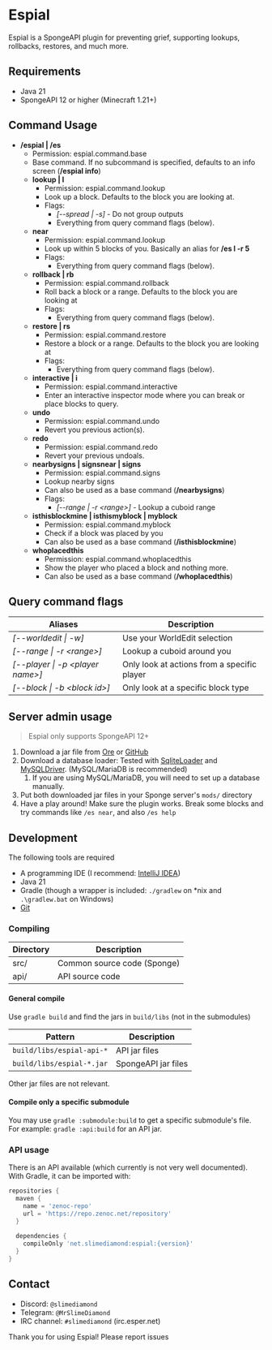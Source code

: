 # Espial
Espial is a SpongeAPI plugin for preventing grief, supporting lookups, rollbacks, restores, and much more.

## Requirements
* Java 21
* SpongeAPI 12 or higher (Minecraft 1.21+)

## Command Usage
* **/espial | /es**
  * Permission: espial.command.base
  * Base command. If no subcommand is specified, defaults to an info screen (**/espial info**)
  * **lookup | l**
    * Permission: espial.command.lookup
    * Look up a block. Defaults to the block you are looking at.
    * Flags:
      *  *[--spread | -s]* - Do not group outputs
      * Everything from query command flags (below).
  * **near**
    * Permission: espial.command.lookup
    * Look up within 5 blocks of you. Basically an alias for **/es l -r 5**
    * Flags:
      * Everything from query command flags (below).
  * **rollback | rb**
    * Permission: espial.command.rollback
    * Roll back a block or a range. Defaults to the block you are looking at
    * Flags:
      * Everything from query command flags (below).
  * **restore | rs**
    * Permission: espial.command.restore
    * Restore a block or a range. Defaults to the block you are looking at
    * Flags:
      * Everything from query command flags (below).
  * **interactive | i**
    * Permission: espial.command.interactive
    * Enter an interactive inspector mode where you can break or place blocks to query.
  * **undo**
    * Permission: espial.command.undo
    * Revert you previous action(s).
  * **redo**
    * Permission: espial.command.redo
    * Revert your previous undoals.
  * **nearbysigns | signsnear | signs**
    * Permission: espial.command.signs
    * Lookup nearby signs
    * Can also be used as a base command (**/nearbysigns**)
    * Flags: 
      * *[--range | -r \<range\>]* - Lookup a cuboid range
  * **isthisblockmine | isthismyblock | myblock**
    * Permission: espial.command.myblock
    * Check if a block was placed by you
    * Can also be used as a base command (**/isthisblockmine**)
  * **whoplacedthis**
    * Permission: espial.command.whoplacedthis
    * Show the player who placed a block and nothing more.
    * Can also be used as a base command (**/whoplacedthis**)

## Query command flags
| Aliases                            | Description                                 |
|------------------------------------|---------------------------------------------|
| *[--worldedit \| -w]*              | Use your WorldEdit selection                |
| *[--range \| -r \<range\>]*        | Lookup a cuboid around you                  |
| *[--player \| -p \<player name\>]* | Only look at actions from a specific player |
| *[--block \| -b \<block id\>]*     | Only look at a specific block type          |

## Server admin usage
> Espial only supports SpongeAPI 12+

1. Download a jar file from [Ore](https://ore.spongepowered.org/SlimeDiamond/Espial/versions) or [GitHub](https://github.com/MrSlimeDiamond/Espial/releases/)
2. Download a database loader: Tested with [SqliteLoader](https://ore.spongepowered.org/whimxiqal/SqliteLoader) and [MySQLDriver](https://ore.spongepowered.org/Semenkovsky_Ivan/MySQLDriver). (MySQL/MariaDB is recommended)
   1. If you are using MySQL/MariaDB, you will need to set up a database manually.
3. Put both downloaded jar files in your Sponge server's `mods/` directory
4. Have a play around! Make sure the plugin works. Break some blocks and try commands like `/es near`, and also `/es help`

## Development
The following tools are required
* A programming IDE (I recommend: [IntelliJ IDEA](https://www.jetbrains.com/idea/))
* Java 21
* Gradle (though a wrapper is included: `./gradlew` on \*nix and `.\gradlew.bat` on Windows)
* [Git](https://git-scm.com/)

### Compiling
| Directory   | Description                 |
|-------------|-----------------------------|
| src/        | Common source code (Sponge) |
| api/        | API source code             |

#### General compile
Use `gradle build` and find the jars in `build/libs` (not in the submodules)

| Pattern                   | Description                  |
|---------------------------|------------------------------|
| `build/libs/espial-api-*` | API jar files                |
| `build/libs/espial-*.jar` | SpongeAPI jar files          |

Other jar files are not relevant.

#### Compile only a specific submodule
You may use `gradle :submodule:build` to get a specific submodule's file. For example: `gradle :api:build` for an API jar.

### API usage
There is an API available (which currently is not very well documented). With Gradle, it can be imported with:
```groovy
repositories {
  maven {
    name = 'zenoc-repo'
    url = 'https://repo.zenoc.net/repository'
  }
  
  dependencies {
    compileOnly 'net.slimediamond:espial:{version}'
  }
}
```

## Contact
* Discord: `@slimediamond`
* Telegram: `@MrSlimeDiamond`
* IRC channel: `#slimediamond` (irc.esper.net)

Thank you for using Espial! Please report issues